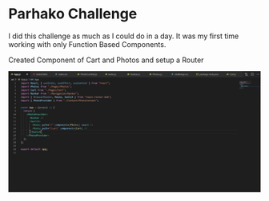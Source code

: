 <h1>Parhako Challenge</h1>

I did this challenge as much as I could do in a day. It was my first time working with only Function Based Components.


Created Component of Cart and Photos and setup a Router

<img src="Screenshots/Capture.JPG" />
